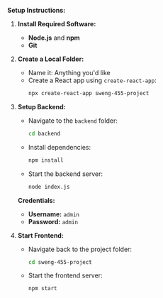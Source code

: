 **Setup Instructions:**

1. **Install Required Software:**
   - **Node.js** and **npm**
   - **Git**

2. **Create a Local Folder:**
   - Name it: Anything you'd like
   - Create a React app using `create-react-app`:
     ```bash
     npx create-react-app sweng-455-project
     ```

3. **Setup Backend:**
   - Navigate to the `backend` folder:
     ```bash
     cd backend
     ```
   - Install dependencies:
     ```bash
     npm install
     ```
   - Start the backend server:
     ```bash
     node index.js
     ```

   **Credentials:**
   - **Username:** `admin`
   - **Password:** `admin`

4. **Start Frontend:**
   - Navigate back to the project folder:
     ```bash
     cd sweng-455-project
     ```
   - Start the frontend server:
     ```bash
     npm start
     ```
